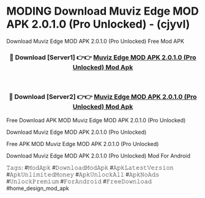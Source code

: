 # MODING Download Muviz Edge MOD APK 2.0.1.0 (Pro Unlocked) - (cjyvl)
Download Muviz Edge MOD APK 2.0.1.0 (Pro Unlocked) Free Mod APK

<div align="center">
<h3>🔴 Download [Server1] 👉👉 <a href="https://apk-comot.site?title=Muviz_Edge_MOD_APK_2.0.1.0_(Pro_Unlocked)">Muviz Edge MOD APK 2.0.1.0 (Pro Unlocked) Mod Apk</a></h3><br>

<h3>🔴 Download [Server2] 👉👉 <a href="https://apk-comot.site?title=Muviz_Edge_MOD_APK_2.0.1.0_(Pro_Unlocked)">Muviz Edge MOD APK 2.0.1.0 (Pro Unlocked) Mod Apk</a></h3>
</div>


Free Download APK MOD Muviz Edge MOD APK 2.0.1.0 (Pro Unlocked)

Download Muviz Edge MOD APK 2.0.1.0 (Pro Unlocked) 

Free APK MOD Muviz Edge MOD APK 2.0.1.0 (Pro Unlocked) 

Download Muviz Edge MOD APK 2.0.1.0 (Pro Unlocked) Mod For Android

𝚃𝚊𝚐𝚜: #𝙼𝚘𝚍𝙰𝚙𝚔 #𝙳𝚘𝚠𝚗𝚕𝚘𝚊𝚍𝙼𝚘𝚍𝙰𝚙𝚔 #𝙰𝚙𝚔𝙻𝚊𝚝𝚎𝚜𝚝𝚅𝚎𝚛𝚜𝚒𝚘𝚗 #𝙰𝚙𝚔𝚄𝚗𝚕𝚒𝚖𝚒𝚝𝚎𝚍𝙼𝚘𝚗𝚎𝚢 #𝙰𝚙𝚔𝚄𝚗𝚕𝚘𝚌𝚔𝙰𝚕𝚕 #𝙰𝚙𝚔𝙽𝚘𝙰𝚍𝚜 #𝚄𝚗𝚕𝚘𝚌𝚔𝙿𝚛𝚎𝚖𝚒𝚞𝚖 #𝙵𝚘𝚛𝙰𝚗𝚍𝚛𝚘𝚒𝚍 #𝙵𝚛𝚎𝚎𝙳𝚘𝚠𝚗𝚕𝚘𝚊𝚍 #home_design_mod_apk